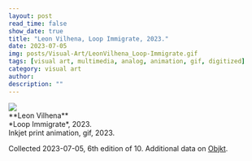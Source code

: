 ```yaml
---
layout: post
read_time: false
show_date: true
title: "Leon Vilhena, Loop Immigrate, 2023."
date: 2023-07-05
img: posts/Visual-Art/LeonVilhena_Loop-Immigrate.gif
tags: [visual art, multimedia, analog, animation, gif, digitized]
category: visual art
author: 
description: ""
---
```


<img src='./assets/img/posts/Visual-Art/LeonVilhena_Loop-Immigrate.gif'>

<br>
**Leon Vilhena**
<br>*Loop Immigrate*, 2023.
<br>Inkjet print animation, gif, 2023.


 <div class="page-separator"></div>

Collected 2023-07-05, 6th edition of 10. Additional data on [Objkt](https://objkt.com/tokens/hicetnunc/827782).
